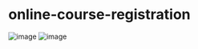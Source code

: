 # online-course-registration
![image](https://github.com/user-attachments/assets/2c8b2275-751c-438f-bdef-636d3aa8c261)
![image](https://github.com/user-attachments/assets/c164a1b9-c881-4056-8025-14c649d475be)




